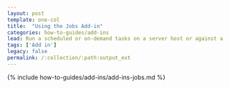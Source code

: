 ```yaml
---
layout: post
template: one-col
title:  "Using the Jobs Add-in"
categories: how-to-guides/add-ins
lead: Run a scheduled or on-demand tasks on a server host or against a docker service
tags: ['Add in']
legacy: false
permalink: /:collection/:path:output_ext
---
```


{% include how-to-guides/add-ins/add-ins-jobs.md %}